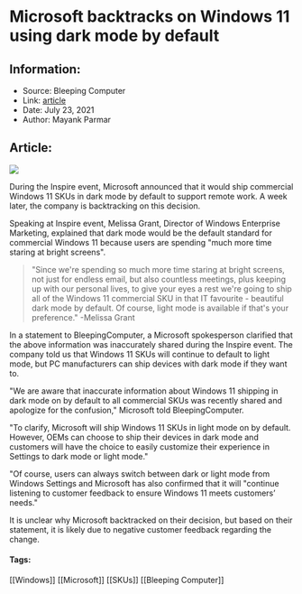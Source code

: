 # Microsoft backtracks on Windows 11 using dark mode by default
### 

## Information:
+ Source: Bleeping Computer
+ Link: [article](https://www.bleepingcomputer.com/news/microsoft/microsoft-backtracks-on-windows-11-using-dark-mode-by-default/)
+ Date: July 23, 2021
+ Author: Mayank Parmar


## Article:
![](https://www.bleepstatic.com/content/hl-images/2021/07/02/windows-11-flare-white.jpg)


During the Inspire event, Microsoft announced that it would ship commercial Windows 11 SKUs in dark mode by default to support remote work. A week later, the company is backtracking on this decision.


Speaking at Inspire event, Melissa Grant, Director of Windows Enterprise Marketing, explained that dark mode would be the default standard for commercial Windows 11 because users are spending "much more time staring at bright screens".



> 
> "Since we're spending so much more time staring at bright screens, not just for endless email, but also countless meetings, plus keeping up with our personal lives, to give your eyes a rest we're going to ship all of the Windows 11 commercial SKU in that IT favourite - beautiful dark mode by default. Of course, light mode is available if that's your preference." -Melissa Grant
> 
> 
> 


In a statement to BleepingComputer, a Microsoft spokesperson clarified that the above information was inaccurately shared during the Inspire event. The company told us that Windows 11 SKUs will continue to default to light mode, but PC manufacturers can ship devices with dark mode if they want to.


"We are aware that inaccurate information about Windows 11 shipping in dark mode on by default to all commercial SKUs was recently shared and apologize for the confusion," Microsoft told BleepingComputer.


"To clarify, Microsoft will ship Windows 11 SKUs in light mode on by default. However, OEMs can choose to ship their devices in dark mode and customers will have the choice to easily customize their experience in Settings to dark mode or light mode."


"Of course, users can always switch between dark or light mode from Windows Settings and Microsoft has also confirmed that it will "continue listening to customer feedback to ensure Windows 11 meets customers’ needs."


It is unclear why Microsoft backtracked on their decision, but based on their statement, it is likely due to negative customer feedback regarding the change.




#### Tags:
[[Windows]] [[Microsoft]] [[SKUs]] [[Bleeping Computer]]
